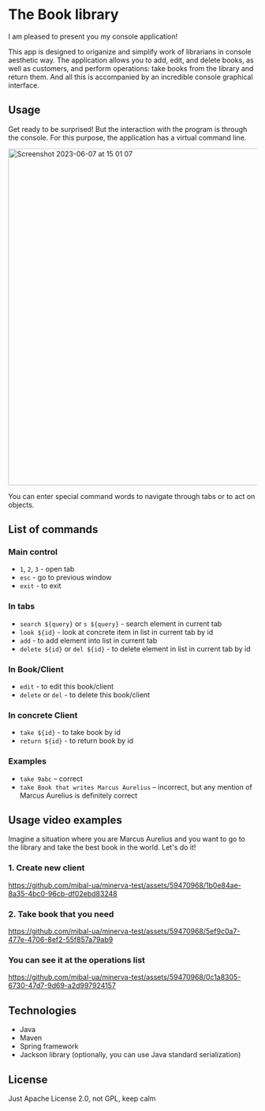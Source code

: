 # The Book library

I am pleased to present you my console application!

This app is designed to origanize and simplify work 
of librarians in console aesthetic way.
The application allows you to add, edit, and delete
books, as well as customers, and perform operations:
take books from the library and return them. And all
this is accompanied by an incredible console
graphical interface.

## Usage

Get ready to be surprised! But the interaction with
the program is through the console. For this purpose,
the application has a virtual command line.

<img width="682" alt="Screenshot 2023-06-07 at 15 01 07" src="https://github.com/mibal-ua/minerva-test/assets/59470968/c90e93be-c4cf-44cb-b6dd-8c4dc6211563">

You can enter special command words to navigate
through tabs or to act on objects.

## List of commands

### Main control

- `1`, `2`, `3` - open tab
- `esc` - go to previous window
- `exit` - to exit

### In tabs

- `search ${query}` or `s ${query}` - search element in current tab
- `look ${id}` - look at concrete item in list in current tab by id
- `add` - to add element into list in current tab
- `delete ${id}` or `del ${id}`  - to delete element in list in current tab by id


### In Book/Client

- `edit` - to edit this book/client
- `delete` or `del` - to delete this book/client


### In concrete Client

- `take ${id}` - to take book by id
- `return ${id}` - to return book by id

### Examples

- `take 9abc` – correct 
- `take Book that writes Marcus Aurelius` – incorrect, but any mention of Marcus Aurelius is definitely correct

## Usage video examples

Imagine a situation where you are Marcus Aurelius and you want to go to the library and take the best book in the world. Let's do it!

### 1. Create new client

https://github.com/mibal-ua/minerva-test/assets/59470968/1b0e84ae-8a35-4bc0-96cb-df02ebd83248

### 2. Take book that you need

https://github.com/mibal-ua/minerva-test/assets/59470968/5ef9c0a7-477e-4706-8ef2-55f857a79ab9

### You can see it at the operations list

https://github.com/mibal-ua/minerva-test/assets/59470968/0c1a8305-6730-47d7-9d69-a2d997924157

## Technologies

- Java
- Maven
- Spring framework
- Jackson library (optionally, you can use Java standard serialization)

## License

Just Apache License 2.0, not GPL, keep calm
